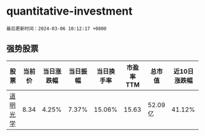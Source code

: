 # quantitative-investment

`最后更新时间：2024-03-06 10:12:17 +0800`

## 强势股票

|股票|当前价|当日涨跌幅|当日振幅|当日换手率|市盈率TTM|总市值|近10日涨跌幅|
|----|----|----|----|----|----|----|----|
|[道明光学](https://xueqiu.com/S/SZ002632)|8.34|4.25%|7.37%|15.06%|15.63|52.09亿|41.12%|
